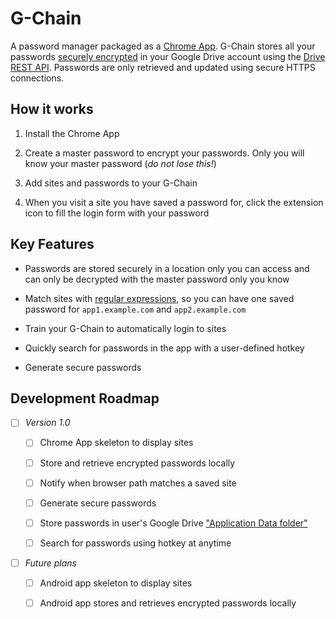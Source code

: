 # G-Chain

A password manager packaged as a
[Chrome App](https://developer.chrome.com/apps/about_apps). G-Chain stores all
your passwords [securely encrypted](https://github.com/digitalbazaar/forge) in
your Google Drive account using the
[Drive REST API](https://developers.google.com/drive/web/about-sdk). Passwords
are only retrieved and updated using secure HTTPS connections.

## How it works

1. Install the Chrome App

1. Create a master password to encrypt your passwords. Only you will know your
   master password (*do not lose this!*)

1. Add sites and passwords to your G-Chain

1. When you visit a site you have saved a password for, click the extension
   icon to fill the login form with your password

## Key Features

- Passwords are stored securely in a location only you can access and can only
  be decrypted with the master password only you know

- Match sites with
  [regular expressions](https://en.wikipedia.org/wiki/Regular_expression), so
  you can have one saved password for `app1.example.com` and `app2.example.com`

- Train your G-Chain to automatically login to sites

- Quickly search for passwords in the app with a user-defined hotkey

- Generate secure passwords

## Development Roadmap

- [ ] *Version 1.0*

  - [ ] Chrome App skeleton to display sites
  
  - [ ] Store and retrieve encrypted passwords locally
  
  - [ ] Notify when browser path matches a saved site
  
  - [ ] Generate secure passwords
  
  - [ ] Store passwords in user's Google Drive
    ["Application Data folder"](https://developers.google.com/drive/web/appdata)
  
  - [ ] Search for passwords using hotkey at anytime
  
- [ ] *Future plans*
  
  - [ ] Android app skeleton to display sites
  
  - [ ] Android app stores and retrieves encrypted passwords locally

